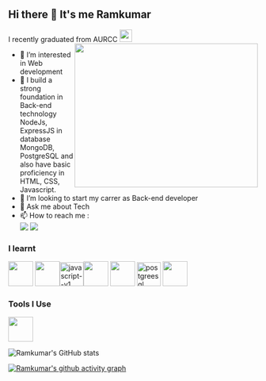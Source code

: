 ## Hi there 👋 It's me Ramkumar

I recently graduated from AURCC <img width="25" height="25" src="https://img.icons8.com/isometric/50/graduation-cap.png" alt="graduation-cap"/>
<img align="right" width="370" height="290" src="https://i.pinimg.com/originals/47/f0/34/47f0342cec72b800463bf003eac1257e.gif">                                               
- 👀 I’m interested in Web development
- 🌱 I build a strong foundation in Back-end technology NodeJs, ExpressJS in database MongoDB, PostgreSQL and also have basic proficiency in HTML, CSS, Javascript.
- 🤔 I’m looking to start my carrer as Back-end developer
- 💬 Ask me about Tech
- 📫 How to reach me :
<br /> [<img src="https://img.shields.io/badge/Gmail-D14836?style=for-the-badge&logo=gmail&logoColor=white" />](ramkumarvijayabasker@gmail.com) [<img src="https://img.shields.io/badge/LinkedIn-0077B5?style=for-the-badge&logo=linkedin&logoColor=white" />](https://www.linkedin.com/in/07ramkumar?utm_source=share&utm_campaign=share_via&utm_content=profile&utm_medium=android_app)


### I learnt
<img height="50" width="50" src="https://img.icons8.com/color/48/000000/html-5.png" /> <img height="50" width="50" src="https://img.icons8.com/color/48/000000/css3.png" /><img width="48" height="48" src="https://img.icons8.com/color/48/javascript--v1.png" alt="javascript--v1"/><img height="50" width="50" src="https://img.icons8.com/color/48/000000/mongodb.png"/> <img height="50" width="50" src="https://img.icons8.com/color/48/000000/nodejs.png"/> <img width="48" height="48" src="https://img.icons8.com/color/48/postgreesql.png" alt="postgreesql"/> <img height="50" width="50" src="https://img.icons8.com/color/48/000000/python.png" /> 

### Tools I Use
<img height="50" width="50" src="https://img.icons8.com/color/48/000000/visual-studio-code-2019.png"/> 

![Ramkumar's GitHub stats](https://github-readme-stats.vercel.app/api?username=ramkumardev07&theme=dark&show_icons=true&&hide=issues,contribs)

[![Ramkumar's github activity graph](https://github-readme-activity-graph.vercel.app/graph?username=ramkumardev07&bg_color=000000&color=ffffff&line=4c919e&point=bababa&area=true&hide_border=true)](https://github.com/ashutosh00710/github-readme-activity-graph)
